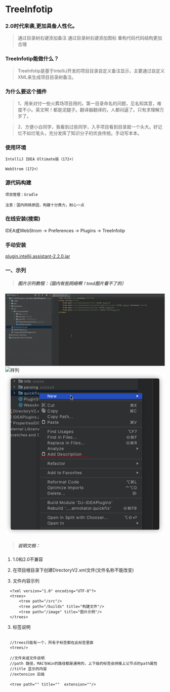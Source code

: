 
# TreeInfotip

### 2.0时代来袭,更加具备人性化。

> 通过目录树右键添加备注
> 通过目录树右键添加图标
> 重构代码代码结构更加合理

### TreeInfotip能做什么？

> TreeInfotip是基于IntelliJ开发的项目目录自定义备注显示，主要通过自定义XML来生成项目目录树备注。

### 为什么要这个插件

> 1、用来对付一些火葬场项目用的。第一目录命名的问题，见名知其意，难度不小。英文啊！都是泥腿子。翻译器翻译的，人都闷逼了。只有求理解万岁了。

> 2、方便小白同学，我看到过些同学，入手项目看到目录就一个头大。好记忆不如烂笔头，充分发挥了知识分子的优良传统。手动写本本。

### 使用环境

`IntelliJ IDEA Ultimate版（172+）`

`WebStrom（172+）`

### 源代码构建

    项目管理：Gradle
    
    注意：国内网络原因，构建十分费力，耐心一点

### 在线安装(搜索)

IDEA或WebStrom -> Preferences -> Plugins -> TreeInfotip

### 手动安装

[plugin.intellij.assistant-2.2.0.jar](https://raw.githubusercontent.com/Link-Kou/intellij-treeInfotip/master/plugin/plugin.intellij.assistant-2.2.0.jar)

### 一、示列

> ##### 图片示列教程：（国内有些网络啊！tmd图片看不了的）


![样列](https://raw.githubusercontent.com/Link-Kou/intellij-treeInfotip/master/image/2020-03-18_16-46-20.gif "样列")
![样列](https://raw.githubusercontent.com/Link-Kou/intellij-treeInfotip/master/image/2020-03-18_16-47-30.jpg "样列")
![样列](https://raw.githubusercontent.com/Link-Kou/intellij-treeInfotip/master/image/2021-06-08_16_40_11.png "样列")


> ##### 说明文档：

1. 1.0和2.0不兼容
   
2. 在项目根目录下创建DirectoryV2.xml文件(文件名称不能改变)

3. 文件内容示列

```xml：
  <?xml version="1.0" encoding="UTF-8"?>
  <trees>
      <tree path="/src"/>
      <tree path="/builds" title="构建文件"/>
      <tree path="/image" title="图片示例"/>
  </trees>
```

3. 标签说明

```xml：

  //trees只能有一个，所有子标签都在此标签里面
  <trees/>

  //文件夹或文件说明
  //path 路径，MAC与Win的路径都是通用的，上下级的标签会拼接上父节点的path属性 
  //title 显示的内容
  //extension 后缀
  
  <tree path="" title=""  extension=""/> 
```
